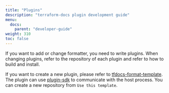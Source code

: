 ```yaml
---
title: "Plugins"
description: "terraform-docs plugin development guide"
menu:
  docs:
    parent: "developer-guide"
weight: 310
toc: false
---
```


If you want to add or change formatter, you need to write plugins. When changing
plugins, refer to the repository of each plugin and refer to how to build and
install.

If you want to create a new plugin, please refer to [tfdocs-format-template]. The
plugin can use [plugin-sdk] to communicate with the host process. You can create a
new repository from `Use this template`.

[plugin-sdk]: https://github.com/terraform-docs/plugin-sdk
[tfdocs-format-template]: https://github.com/terraform-docs/tfdocs-format-template
